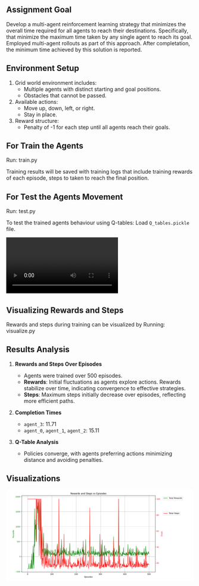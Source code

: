 ## Assignment Goal

Develop a multi-agent reinforcement learning strategy that minimizes the overall
time required for all agents to reach their destinations. Specifically, that minimize
the maximum time taken by any single agent to reach its goal. Employed multi-agent
rollouts as part of this approach. After completation, the minimum time achieved by this
solution is reported.

## Environment Setup

1. Grid world environment includes:
   - Multiple agents with distinct starting and goal positions.
   - Obstacles that cannot be passed.
2. Available actions:
   - Move up, down, left, or right.
   - Stay in place.
3. Reward structure:
   - Penalty of -1 for each step until all agents reach their goals.


## For Train the Agents

Run: train.py

Training results will be saved with training logs that include training rewards of each episode, steps to taken to reach the final position.

## For Test the Agents Movement

Run: test.py

To test the trained agents behaviour using Q-tables: Load `Q_tables.pickle` file.

![Agents Path Finding During Testing](Simulation.mp4)

## Visualizing Rewards and Steps

Rewards and steps during training can be visualized by Running: visualize.py


## Results Analysis

1. **Rewards and Steps Over Episodes**
   - Agents were trained over 500 episodes.
   - **Rewards**: Initial fluctuations as agents explore actions. Rewards stabilize over time, indicating convergence to effective strategies.
   - **Steps**: Maximum steps initially decrease over episodes, reflecting more efficient paths.

2. **Completion Times**

     - `agent_3`: 11.71 
     - `agent_0`, `agent_1`, `agent_2`: 15.11 


3. **Q-Table Analysis**
   - Policies converge, with agents preferring actions minimizing distance and avoiding penalties.

## Visualizations

![Rewards and Steps Over Episodes](Rewards_Steps_vs_Episodes.png)

